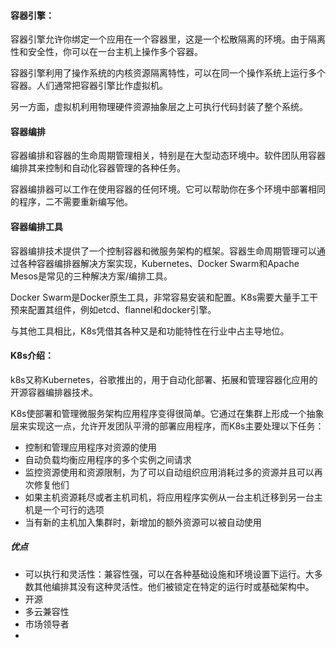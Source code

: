 #### 容器引擎：

容器引擎允许你绑定一个应用在一个容器里，这是一个松散隔离的环境。由于隔离性和安全性，你可以在一台主机上操作多个容器。

容器引擎利用了操作系统的内核资源隔离特性，可以在同一个操作系统上运行多个容器。人们通常把容器引擎比作虚拟机。

另一方面，虚拟机利用物理硬件资源抽象层之上可执行代码封装了整个系统。



#### 容器编排

容器编排和容器的生命周期管理相关，特别是在大型动态环境中。软件团队用容器编排其来控制和自动化容器管理的各种任务。

容器编排器可以工作在使用容器的任何环境。它可以帮助你在多个环境中部署相同的程序，二不需要重新编写他。



#### 容器编排工具

容器编排技术提供了一个控制容器和微服务架构的框架。容器生命周期管理可以通过各种容器编排器解决方案实现，Kubernetes、Docker Swarm和Apache Mesos是常见的三种解决方案/编排工具。

Docker Swarm是Docker原生工具，非常容易安装和配置。K8s需要大量手工干预来配置其组件，例如etcd、flannel和docker引擎。

与其他工具相比，K8s凭借其各种又是和功能特性在行业中占主导地位。



#### K8s介绍：

k8s又称Kubernetes，谷歌推出的，用于自动化部署、拓展和管理容器化应用的开源容器编排器技术。

K8s使部署和管理微服务架构应用程序变得很简单。它通过在集群上形成一个抽象层来实现这一点，允许开发团队平滑的部署应用程序，而K8s主要处理以下任务：

- 控制和管理应用程序对资源的使用
- 自动负载均衡应用程序的多个实例之间请求
- 监控资源使用和资源限制，为了可以自动组织应用消耗过多的资源并且可以再次修复他们
- 如果主机资源耗尽或者主机司机，将应用程序实例从一台主机迁移到另一台主机是一个可行的选项
- 当有新的主机加入集群时，新增加的额外资源可以被自动使用

##### 优点

- 可以执行和灵活性：兼容性强，可以在各种基础设施和环境设置下运行。大多数其他编排其没有这种灵活性。他们被锁定在特定的运行时或基础架构中。
- 开源
- 多云兼容性
- 市场领导者
- 